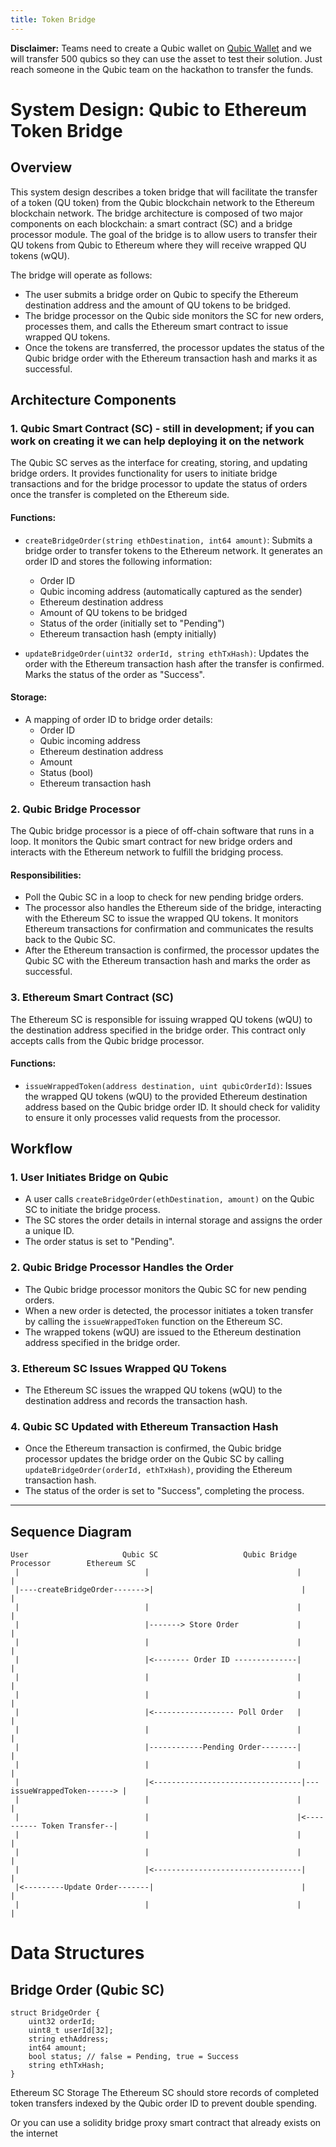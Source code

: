```yaml
---
title: Token Bridge
---
```

**Disclaimer:** Teams need to create a Qubic wallet on [Qubic Wallet](https://wallet.qubic.org/) and we will transfer 500 qubics so they can use the asset to test their solution. Just reach someone in the Qubic team on the hackathon to transfer the funds.

# System Design: Qubic to Ethereum Token Bridge

## Overview

This system design describes a token bridge that will facilitate the transfer of a token (QU token) from the Qubic blockchain network to the Ethereum blockchain network. The bridge architecture is composed of two major components on each blockchain: a smart contract (SC) and a bridge processor module. The goal of the bridge is to allow users to transfer their QU tokens from Qubic to Ethereum where they will receive wrapped QU tokens (wQU).

The bridge will operate as follows:
- The user submits a bridge order on Qubic to specify the Ethereum destination address and the amount of QU tokens to be bridged.
- The bridge processor on the Qubic side monitors the SC for new orders, processes them, and calls the Ethereum smart contract to issue wrapped QU tokens.
- Once the tokens are transferred, the processor updates the status of the Qubic bridge order with the Ethereum transaction hash and marks it as successful.

## Architecture Components

### 1. Qubic Smart Contract (SC) - still in development; if you can work on creating it we can help deploying it on the network
The Qubic SC serves as the interface for creating, storing, and updating bridge orders. It provides functionality for users to initiate bridge transactions and for the bridge processor to update the status of orders once the transfer is completed on the Ethereum side.

#### Functions:
- `createBridgeOrder(string ethDestination, int64 amount)`: Submits a bridge order to transfer tokens to the Ethereum network. It generates an order ID and stores the following information:
    - Order ID
    - Qubic incoming address (automatically captured as the sender)
    - Ethereum destination address
    - Amount of QU tokens to be bridged
    - Status of the order (initially set to "Pending")
    - Ethereum transaction hash (empty initially)

- `updateBridgeOrder(uint32 orderId, string ethTxHash)`: Updates the order with the Ethereum transaction hash after the transfer is confirmed. Marks the status of the order as "Success".

#### Storage:
- A mapping of order ID to bridge order details:
    - Order ID
    - Qubic incoming address
    - Ethereum destination address
    - Amount
    - Status (bool)
    - Ethereum transaction hash

### 2. Qubic Bridge Processor
The Qubic bridge processor is a piece of off-chain software that runs in a loop. It monitors the Qubic smart contract for new bridge orders and interacts with the Ethereum network to fulfill the bridging process.

#### Responsibilities:
- Poll the Qubic SC in a loop to check for new pending bridge orders.
- The processor also handles the Ethereum side of the bridge, interacting with the Ethereum SC to issue the wrapped QU tokens. It monitors Ethereum transactions for confirmation and communicates the results back to the Qubic SC.
- After the Ethereum transaction is confirmed, the processor updates the Qubic SC with the Ethereum transaction hash and marks the order as successful.

### 3. Ethereum Smart Contract (SC)
The Ethereum SC is responsible for issuing wrapped QU tokens (wQU) to the destination address specified in the bridge order. This contract only accepts calls from the Qubic bridge processor.

#### Functions:
- `issueWrappedToken(address destination, uint qubicOrderId)`: Issues the wrapped QU tokens (wQU) to the provided Ethereum destination address based on the Qubic bridge order ID. It should check for validity to ensure it only processes valid requests from the processor.

## Workflow

### 1. User Initiates Bridge on Qubic
- A user calls `createBridgeOrder(ethDestination, amount)` on the Qubic SC to initiate the bridge process.
- The SC stores the order details in internal storage and assigns the order a unique ID.
- The order status is set to "Pending".

### 2. Qubic Bridge Processor Handles the Order
- The Qubic bridge processor monitors the Qubic SC for new pending orders.
- When a new order is detected, the processor initiates a token transfer by calling the `issueWrappedToken` function on the Ethereum SC.
- The wrapped tokens (wQU) are issued to the Ethereum destination address specified in the bridge order.

### 3. Ethereum SC Issues Wrapped QU Tokens
- The Ethereum SC issues the wrapped QU tokens (wQU) to the destination address and records the transaction hash.

### 4. Qubic SC Updated with Ethereum Transaction Hash
- Once the Ethereum transaction is confirmed, the Qubic bridge processor updates the bridge order on the Qubic SC by calling `updateBridgeOrder(orderId, ethTxHash)`, providing the Ethereum transaction hash.
- The status of the order is set to "Success", completing the process.

---

## Sequence Diagram

```plaintext
User                     Qubic SC                   Qubic Bridge Processor        Ethereum SC
 |                            |                                 |                            |
 |----createBridgeOrder------->|                                 |                            |
 |                            |                                 |                            |
 |                            |-------> Store Order             |                            |
 |                            |                                 |                            |
 |                            |<-------- Order ID --------------|                            |
 |                            |                                 |                            |
 |                            |                                 |                            |
 |                            |<------------------ Poll Order   |                            |
 |                            |                                 |                            |
 |                            |------------Pending Order--------|                            |
 |                            |                                 |                            |
 |                            |<---------------------------------|---issueWrappedToken------> |
 |                            |                                 |                            |
 |                            |                                 |<---------- Token Transfer--|
 |                            |                                 |                            |
 |                            |                                 |                            |
 |                            |<---------------------------------|                            |
 |<---------Update Order-------|                                 |                            |
 |                            |                                 |                            |
```

# Data Structures
## Bridge Order (Qubic SC)

```
struct BridgeOrder {
    uint32 orderId;
    uint8_t userId[32];
    string ethAddress;
    int64 amount;
    bool status; // false = Pending, true = Success
    string ethTxHash;
}
```

Ethereum SC Storage
The Ethereum SC should store records of completed token transfers indexed by the Qubic order ID to prevent double spending.

Or you can use a solidity bridge proxy smart contract that already exists on the internet